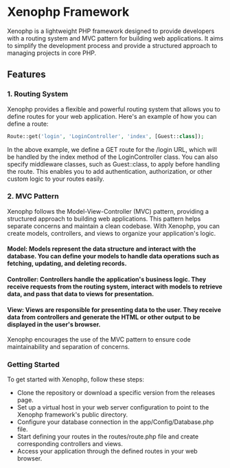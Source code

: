 # Xenophp Framework

Xenophp is a lightweight PHP framework designed to provide developers with a routing system and MVC pattern for building web applications. It aims to simplify the development process and provide a structured approach to managing projects in core PHP.

## Features

### 1. Routing System

Xenophp provides a flexible and powerful routing system that allows you to define routes for your web application. Here's an example of how you can define a route:

```php
Route::get('login', 'LoginController', 'index', [Guest::class]);
```
In the above example, we define a GET route for the /login URL, which will be handled by the index method of the LoginController class. You can also specify middleware classes, such as Guest::class, to apply before handling the route. This enables you to add authentication, authorization, or other custom logic to your routes easily.

###  2. MVC Pattern
Xenophp follows the Model-View-Controller (MVC) pattern, providing a structured approach to building web applications. This pattern helps separate concerns and maintain a clean codebase. With Xenophp, you can create models, controllers, and views to organize your application's logic.

#### Model: Models represent the data structure and interact with the database. You can define your models to handle data operations such as fetching, updating, and deleting records.

#### Controller: Controllers handle the application's business logic. They receive requests from the routing system, interact with models to retrieve data, and pass that data to views for presentation.

#### View: Views are responsible for presenting data to the user. They receive data from controllers and generate the HTML or other output to be displayed in the user's browser.

Xenophp encourages the use of the MVC pattern to ensure code maintainability and separation of concerns.

### Getting Started
To get started with Xenophp, follow these steps:

- Clone the repository or download a specific version from the releases page.
- Set up a virtual host in your web server configuration to point to the Xenophp framework's public directory.
- Configure your database connection in the app/Config/Database.php file.
- Start defining your routes in the routes/route.php file and create corresponding controllers and views.
- Access your application through the defined routes in your web browser.

